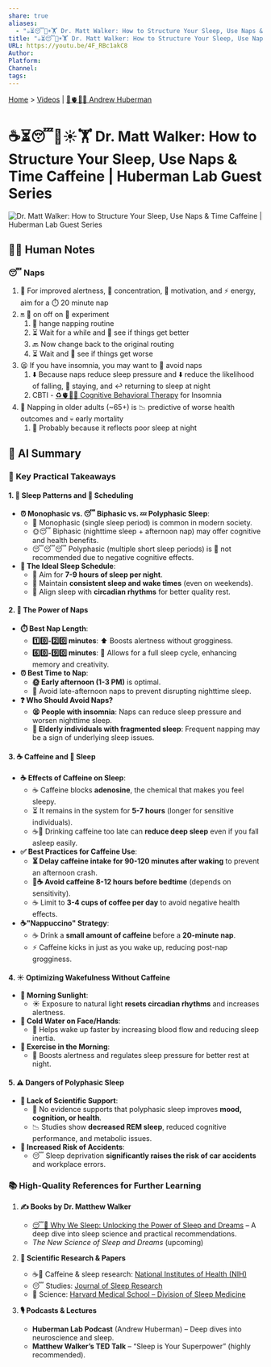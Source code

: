 ```yaml
---
share: true
aliases:
  - "☕⏳😴🧊☀️🏋️ Dr. Matt Walker: How to Structure Your Sleep, Use Naps & Time Caffeine | Huberman Lab Guest Series"
title: "☕⏳😴🧊☀️🏋️ Dr. Matt Walker: How to Structure Your Sleep, Use Naps & Time Caffeine | Huberman Lab Guest Series"
URL: https://youtu.be/4F_RBc1akC8
Author:
Platform:
Channel:
tags:
---
```

[Home](../index.md) > [Videos](./index.md) | [🧠🫀👀🔬 Andrew Huberman](../people/andrew-huberman.md)  
# ☕⏳😴🧊☀️🏋️ Dr. Matt Walker: How to Structure Your Sleep, Use Naps & Time Caffeine | Huberman Lab Guest Series  
![Dr. Matt Walker: How to Structure Your Sleep, Use Naps & Time Caffeine | Huberman Lab Guest Series](https://youtu.be/4F_RBc1akC8)  
  
## 📝🐒 Human Notes  
### 😴 Naps  
1. 🧠 For improved alertness, 🧮 concentration, 🎯 motivation, and ⚡ energy, aim for a ⏱️ 20 minute nap  
2. 🔛 📴 on off on 🧪 experiment  
    1. 🔄 hange napping routine  
    2. ⏳ Wait for a while and 👀 see if things get better  
    3. 🔙 Now change back to the original routing  
    4. ⏳ Wait and 👀 see if things get worse  
3. 😫 If you have insomnia, you may want to 🚫 avoid naps  
    1. ⬇️ Because naps reduce sleep pressure and ⬇️ reduce the likelihood of falling, 🛌 staying, and ↩️ returning to sleep at night  
    2. CBTI - [♻️🫀🧠💪 Cognitive Behavioral Therapy](../topics/cognitive-behavioral-therapy.md) for Insomnia  
4. 👴 Napping in older adults (~65+) is 📉 predictive of worse health outcomes and 💀 early mortality  
    1. 🤔 Probably because it reflects poor sleep at night  
  
## 🤖 AI Summary  
### **🔑 Key Practical Takeaways**  
#### **1. 🛌 Sleep Patterns and 📅 Scheduling**  
- **⏰ Monophasic vs. 😴 Biphasic vs. 💤 Polyphasic Sleep**:  
  - 👤 Monophasic (single sleep period) is common in modern society.  
  - 🌞😴 Biphasic (nighttime sleep + afternoon nap) may offer cognitive and health benefits.  
  - 😴😴😴 Polyphasic (multiple short sleep periods) is 🚫 not recommended due to negative cognitive effects.  
- **🎯 The Ideal Sleep Schedule**:  
  - 🎯 Aim for **7-9 hours of sleep per night**.  
  - 📅 Maintain **consistent sleep and wake times** (even on weekends).  
  - 🔄 Align sleep with **circadian rhythms** for better quality rest.  
  
#### **2. 💪 The Power of Naps**  
- **⏱️ Best Nap Length**:  
  - **1️⃣0️⃣-2️⃣0️⃣ minutes**: ⬆️ Boosts alertness without grogginess.  
  - **6️⃣0️⃣-9️⃣0️⃣ minutes**: 🔄 Allows for a full sleep cycle, enhancing memory and creativity.  
- **⏰ Best Time to Nap**:  
  - **🌞 Early afternoon (1-3 PM)** is optimal.  
  - 🚫 Avoid late-afternoon naps to prevent disrupting nighttime sleep.  
- **❓ Who Should Avoid Naps?**  
  - **😫 People with insomnia**: Naps can reduce sleep pressure and worsen nighttime sleep.  
  - **👴 Elderly individuals with fragmented sleep**: Frequent napping may be a sign of underlying sleep issues.  
  
#### **3. ☕ Caffeine and 🛌 Sleep**  
- **☕ Effects of Caffeine on Sleep**:  
  - ☕ Caffeine blocks **adenosine**, the chemical that makes you feel sleepy.  
  - ⏳ It remains in the system for **5-7 hours** (longer for sensitive individuals).  
  - ☕🚫 Drinking caffeine too late can **reduce deep sleep** even if you fall asleep easily.  
- **✅ Best Practices for Caffeine Use**:  
  - **⏳ Delay caffeine intake for 90-120 minutes after waking** to prevent an afternoon crash.  
  - **🚫☕ Avoid caffeine 8-12 hours before bedtime** (depends on sensitivity).  
  - ☕ Limit to **3-4 cups of coffee per day** to avoid negative health effects.  
- **☕"Nappuccino" Strategy**:  
  - ☕ Drink a **small amount of caffeine** before a **20-minute nap**.  
  - ⚡ Caffeine kicks in just as you wake up, reducing post-nap grogginess.  
  
#### **4. ☀️ Optimizing Wakefulness Without Caffeine**  
- **🌅 Morning Sunlight**:  
  - ☀️ Exposure to natural light **resets circadian rhythms** and increases alertness.  
- **🥶 Cold Water on Face/Hands**:  
  - 🥶 Helps wake up faster by increasing blood flow and reducing sleep inertia.  
- **🏃 Exercise in the Morning**:  
  - 🏃 Boosts alertness and regulates sleep pressure for better rest at night.  
  
#### **5. ⚠️ Dangers of Polyphasic Sleep**  
- **🔬 Lack of Scientific Support**:  
  - 🔬 No evidence supports that polyphasic sleep improves **mood, cognition, or health**.  
  - 📉 Studies show **decreased REM sleep**, reduced cognitive performance, and metabolic issues.  
- **🚗 Increased Risk of Accidents**:  
  - 😴 Sleep deprivation **significantly raises the risk of car accidents** and workplace errors.  
  
### **📚 High-Quality References for Further Learning**  
1. **✍️ Books by Dr. Matthew Walker**  
   - [😴💭 Why We Sleep: Unlocking the Power of Sleep and Dreams](../books/why-we-sleep-unlocking-the-power-of-sleep-and-dreams.md) – A deep dive into sleep science and practical recommendations.  
   - *The New Science of Sleep and Dreams* (upcoming)  
  
2. **🔬 Scientific Research & Papers**  
   - ☕🛌 Caffeine & sleep research: [National Institutes of Health (NIH)](https://www.ncbi.nlm.nih.gov)  
   - 😴 Studies: [Journal of Sleep Research](https://onlinelibrary.wiley.com/journal/13652869)  
   - 🔄 Science: [Harvard Medical School – Division of Sleep Medicine](https://sleep.med.harvard.edu/)  
  
3. **🎙️ Podcasts & Lectures**  
   - **Huberman Lab Podcast** (Andrew Huberman) – Deep dives into neuroscience and sleep.  
   - **Matthew Walker’s TED Talk** – “Sleep is Your Superpower” (highly recommended).